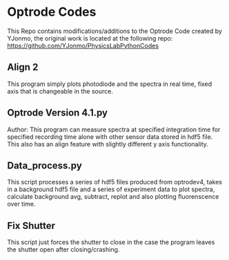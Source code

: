 # Optrode Codes

This Repo contains modifications/additions to the Optrode Code created by YJonmo, the original work is located at the following repo: https://github.com/YJonmo/PhysicsLabPythonCodes

## Align 2
This program simply plots photodiode and the spectra in real time, fixed axis that is changeable in the source.

## Optrode Version 4.1.py
Author: 
This program can measure spectra at specified integration time for specified recording time alone with other sensor data stored in hdf5 file. This also has an align feature with slightly different y axis functionality.

## Data_process.py
This script processes a series of hdf5 files produced from optrodev4, takes in a background hdf5 file and a series of experiment data to plot spectra, calculate background avg, subtract, replot and also plotting fluorenscence over time.

## Fix Shutter
This script just forces the shutter to close in the case the program leaves the shutter open after closing/crashing.

